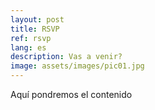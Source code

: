 ```yaml
---
layout: post
title: RSVP
ref: rsvp
lang: es
description: Vas a venir?
image: assets/images/pic01.jpg
---
```


Aquí pondremos el contenido